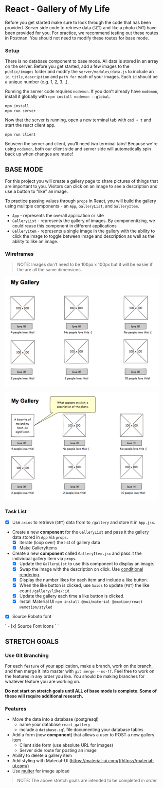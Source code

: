 # React - Gallery of My Life

Before you get started make sure to look through the code that has been provided. Server side code to retrieve data (`GET`) and like a photo (`PUT`) have been provided for you. For practice, we recommend testing out these routes in Postman. You should not need to modify these routes for base mode.

### Setup

There is no database component to base mode. All data is stored in an array on the server. Before you get started, add a few images to the `public/images` folder and modify the `server/modules/data.js` to include an `id`, `title`, `description` and `path for` each of your images. Each `id` should be a unique number (e.g. 1, 2, 3...).

Running the server code requires `nodemon`. If you don't already have `nodemon`, install it globally with `npm install nodemon --global`.

```
npm install
npm run server
```

Now that the server is running, open a new terminal tab with `cmd + t` and start the react client app.

```
npm run client
```

Between the server and client, you'll need two terminal tabs! Because we're using `nodemon`, both our client side and server side will automatically spin back up when changes are made!

## BASE MODE

For this project you will create a gallery page to share pictures of things that are important to you. Visitors can click on an image to see a description and use a button to "like" an image.

To practice passing values through `props` in React, you will build the gallery using mulitple components - an `App`, `GalleryList`, and `GalleryItem`.

-   `App` - represents the overall application or site
-   `GalleryList` - represents the gallery of images. By componentizing, we could reuse this component in different applications
-   `GalleryItem` - represents a single image in the gallery with the ability to click the image to toggle between image and description as well as the ability to like an image.

### Wireframes

> NOTE: Images don't need to be 100px x 100px but it will be easier if the are all the same dimensions.

![mockup one](wireframes/first-mockup.png)

![mockup two](wireframes/second-mockup.png)

### Task List

-   [x] Use `axios` to retrieve (`GET`) data from to `/gallery` and store it in `App.jsx`.
-   Create a new **component** for the `GalleryList` and pass it the gallery data stored in `App` via `props`.
    -   [x] Iterate (loop over) the list of gallery data
    -   [x] Make GalleryItems
-   Create a new **component** called `GalleryItem.jsx` and pass it the individual gallery item via `props`.
    -   [x] Update the `GalleryList` to use this component to display an image.
    -   [x] Swap the image with the description on click. Use [conditional rendering](https://reactjs.org/docs/conditional-rendering.html).
    -   [x] Display the number likes for each item and include a like button.
    -   [x] When the like button is clicked, use `Axios` to update (`PUT`) the like count `/gallery/like/:id`.
    -   [x] Update the gallery each time a like button is clicked.
    -   [x] Install Material UI `npm install @mui/material @emotion/react @emotion/styled`
-   [x] Source Roboto font
    `
<link rel="stylesheet" href="https://fonts.googleapis.com/css?family=Roboto:300,400,500,700&display=swap" />
    `
-   [x] Source Font icons
    `
<link
  rel="stylesheet"
  href="https://fonts.googleapis.com/icon?family=Material+Icons"
/>
    `

## STRETCH GOALS

### Use Git Branching

For each `feature` of your application, make a branch, work on the branch, and then merge it into master with `git merge --no-ff`. Feel free to work on the features in any order you like. You should be making branches for whatever feature you are working on.

**Do not start on stretch goals until ALL of base mode is complete. Some of these will require additional research.**

### Features

-   Move the data into a database (postgresql)
    -   name your database `react_gallery`
    -   include a `database.sql` file documenting your database tables
-   Add a form (new **component**) that allows a user to POST a new gallery item
    -   Client side form (use absolute URL for images)
    -   Server side route for posting an image
-   Ability to delete a gallery item
-   Add styling with Material-UI [https://material-ui.com/](https://material-ui.com/)
-   Use [multer](https://github.com/expressjs/multer) for image upload

> NOTE: The above stretch goals are intended to be completed in order.
